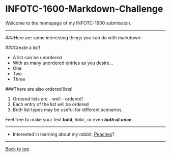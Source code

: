 # INFOTC-1600-Markdown-Challenge

Welcome to the homepage of my INFOTC-1600 submission. 

***
###Here are some interesting things you can do with markdown:


###Create a list!
- A list can be unordered
- With as many unordered entries as you desire...
- One
- Two
- Three


###There are also ordered lists!
1. Ordered lists are - well - ordered! 
2. Each entry of the list will be ordered
3. Both list types may be useful for different scenarios.


Feel free to make your text **bold**, *italic*, or even ***both at once***.

***

* Interested in learning about my rabbit, [Peaches](Peaches.md)?

***

[Back to top](#)
